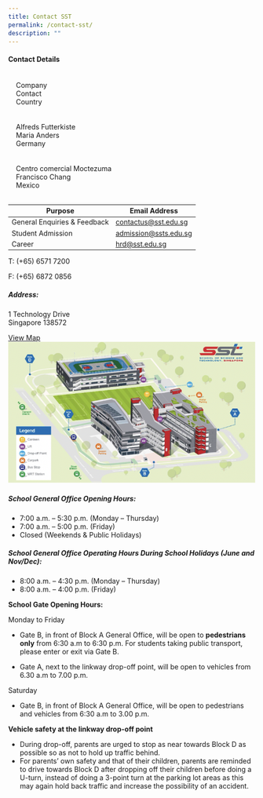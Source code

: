```yaml
---
title: Contact SST
permalink: /contact-sst/
description: ""
---
```

#### Contact Details

  
&nbsp;&nbsp;  
&nbsp;&nbsp;&nbsp;&nbsp;Company  
&nbsp;&nbsp;&nbsp;&nbsp;Contact  
&nbsp;&nbsp;&nbsp;&nbsp;Country  
&nbsp;&nbsp;  
&nbsp;&nbsp;  
&nbsp; &nbsp;&nbsp;Alfreds Futterkiste  
&nbsp;&nbsp;&nbsp;&nbsp;Maria Anders  
&nbsp;&nbsp;&nbsp;&nbsp;Germany  
&nbsp;&nbsp;  
&nbsp;&nbsp;  
&nbsp;&nbsp;&nbsp;&nbsp;Centro comercial Moctezuma  
&nbsp;&nbsp;&nbsp;&nbsp;Francisco Chang  
&nbsp;&nbsp;&nbsp;&nbsp;Mexico  
&nbsp;&nbsp;  


| Purpose | Email Address | 
| -------- | -------- | 
| General Enquiries &amp; Feedback| contactus@sst.edu.sg |
|Student Admission  | admission@ssts.edu.sg  |
Career | hrd@sst.edu.sg |


T: (+65) 6571 7200
 
 F: (+65) 6872 0856


##### Address:
1 Technology Drive  
Singapore 138572

[View Map](https://goo.gl/maps/W6TH3bcHUhWw7FV5A)
![](/images/school%20map.png)

##### School General Office Opening Hours:
* 7:00 a.m. – 5:30 p.m. (Monday – Thursday)  
* 7:00 a.m. – 5:00 p.m. (Friday)  
* Closed (Weekends &amp; Public Holidays)

##### School General Office Operating Hours During School Holidays (June and Nov/Dec):
* 8:00 a.m. – 4:30 p.m. (Monday – Thursday)  
* 8:00 a.m. – 4:00 p.m. (Friday)

**School Gate Opening Hours:**

Monday to Friday
*   Gate B, in front of Block A General Office, will be open to&nbsp;**pedestrians only**&nbsp;from 6:30 a.m to 6:30 p.m. For students taking public transport, please enter or exit via Gate B.

*   Gate A, next to the linkway drop-off point, will be open to vehicles from 6.30 a.m to 7.00 p.m.

Saturday

*   Gate B, in front of Block A General Office, will be open to pedestrians and vehicles from 6:30 a.m to 3.00 p.m.

**Vehicle safety at the linkway drop-off point**

*   During drop-off, parents are urged to stop as near towards Block D as possible so as not to hold up traffic behind.
*   For parents’ own safety and that of their children, parents are reminded to drive towards Block D after dropping off their children before doing a U-turn, instead of doing a 3-point turn at the parking lot areas as this may again hold back traffic and increase the possibility of an accident.